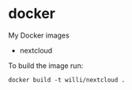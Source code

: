 # docker
My Docker images
* nextcloud

To build the image run:
```
docker build -t willi/nextcloud .
```
